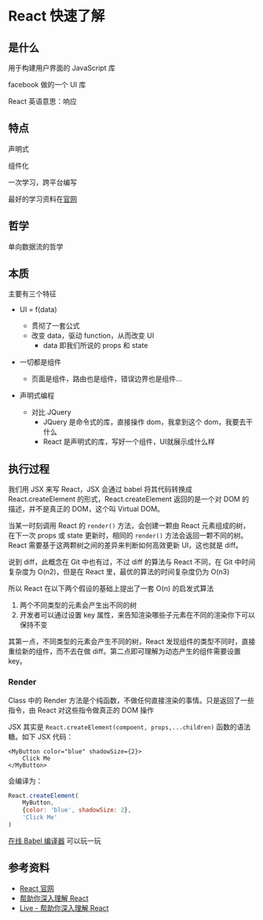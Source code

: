 # React 快速了解



## 是什么

用于构建用户界面的 JavaScript 库

facebook 做的一个 UI 库

React 英语意思：响应

## 特点

声明式

组件化

一次学习，跨平台编写

最好的学习资料在[官网](https://zh-hans.reactjs.org/docs/state-and-lifecycle.html)

## 哲学

单向数据流的哲学

## 本质

主要有三个特征

- UI = f(data)
  - 贯彻了一套公式
  - 改变 data，驱动 function，从而改变 UI
    - data 即我们所说的 props 和 state
- 一切都是组件

  - 页面是组件，路由也是组件，错误边界也是组件...
- 声明式编程

  - 对比 JQuery
    - JQuery 是命令式的库，直接操作 dom，我拿到这个 dom，我要去干什么
    - React 是声明式的库，写好一个组件，UI就展示成什么样


## 执行过程

我们用 JSX 来写 React，JSX 会通过 babel 将其代码转换成 React.createElement 的形式，React.createElement 返回的是一个对 DOM 的描述，并不是真正的 DOM，这个叫 Virtual DOM。

当某一时刻调用 React 的 `render()` 方法，会创建一颗由 React 元素组成的树，在下一次 props 或 state 更新时，相同的 `render()` 方法会返回一颗不同的树。React 需要基于这两颗树之间的差异来判断如何高效更新 UI，这也就是 diff。

说到 diff，此概念在 Git 中也有过，不过 diff 的算法与 React 不同，在 Git 中时间复杂度为 O(n2)，但是在 React 里，最优的算法的时间复杂度仍为 O(n3)

所以 React 在以下两个假设的基础上提出了一套 O(n) 的启发式算法

1. 两个不同类型的元素会产生出不同的树
2. 开发者可以通过设置 key 属性，来告知渲染哪些子元素在不同的渲染你下可以保持不变

其第一点，不同类型的元素会产生不同的树，React 发现组件的类型不同时，直接重绘新的组件，而不去在做 diff。第二点即可理解为动态产生的组件需要设置 key。



 

### Render

Class 中的 Render 方法是个纯函数，不做任何直接渲染的事情。只是返回了一些指令，由 React 对这些指令做真正的 DOM 操作



JSX 其实是 `React.createElement(compoent, props,...children)` 函数的语法糖。如下 JSX 代码：

```react
<MyButton color="blue" shadowSize={2}>
    Click Me
</MyButton>
```

会编译为：

```javascript
React.createElement(
	MyButton,
    {color: 'blue', shadowSize: 2},
    'Click Me'
)
```

[在线 Babel 编译器](https://babeljs.io/repl/#?browsers=defaults%2C%20not%20ie%2011%2C%20not%20ie_mob%2011&build=&builtIns=false&corejs=3.6&spec=false&loose=false&code_lz=GYVwdgxgLglg9mABACwKYBt1wBQEpEDeAUIogE6pQhlIA8AJjAG4B8AEhlogO5xnr0AhLQD0jVgG4iAXyJA&debug=false&forceAllTransforms=false&shippedProposals=false&circleciRepo=&evaluate=false&fileSize=false&timeTravel=false&sourceType=module&lineWrap=true&presets=react&prettier=false&targets=&version=7.15.5&externalPlugins=&assumptions=%7B%7D) 可以玩一玩





## 参考资料

- [React 官网](https://zh-hans.reactjs.org)
- [帮助你深入理解 React](https://www.zhihu.com/lives/883022235516960768)
- [Live - 帮助你深入理解 React](https://www.xbroder.com/2018/08/19/react-zhihu-live/)

